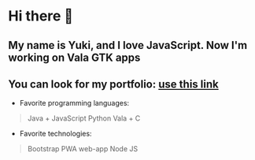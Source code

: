 # Hi there 👋
## My name is Yuki, and I love JavaScript. Now I'm working on Vala GTK apps
## You can look for my portfolio: [use this link](https://yukikuvo.github.io/yukistory/)

- Favorite programming languages:
> Java + JavaScript
> Python
> Vala + C

- Favorite technologies:
> Bootstrap
> PWA web-app
> Node JS
